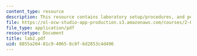 ```yaml
---
content_type: resource
description: This resource contains laboratory setup/procedures, and post-lab analysis.
file: https://ol-ocw-studio-app-production.s3.amazonaws.com/courses/2-016-hydrodynamics-13-012-fall-2005/8855a20481c940658c8f6d2853c4d496_lab2.pdf
file_type: application/pdf
resourcetype: Document
title: lab2.pdf
uid: 8855a204-81c9-4065-8c8f-6d2853c4d496
---
```

